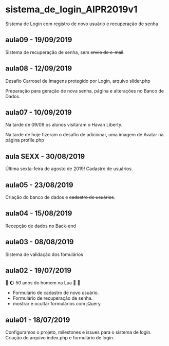 # sistema_de_login_AIPR2019v1
Sistema de Login com registro de novo usuário e recuperação de senha
## aula09 - 19/09/2019
Sistema de recuperação de senha,
sem ~~envio de e-mail~~.

## aula08 - 12/09/2019
Desafio Carrosel de Imagens protegido por Login, arquivo slider.php

Preparação para geração de nova senha, página e alterações no Banco de Dados.

## aula07 - 10/09/2019
Na tarde de 09/09 os alunos visitaram o Havan Liberty.

Na tarde de hoje fizeram o desafio de adicionar, uma imagem de Avatar na página profile.php

## aula SEXX - 30/08/2019
Última sexta-feira de agosto de 2019!
Cadastro de usuários.

## aula05 - 23/08/2019
Criação do banco de dados e ~~cadastro de usuários~~.

## aula04 - 15/08/2019
Recepção de dados no Back-end

## aula03 - 08/08/2019
Sistema de validação dos fomulários

## aula02 - 19/07/2019 
:rocket: :moon: 50 anos do homem na Lua 🌝 🌚

* Formulário de cadastro de novo usuário.
* Formulário de recuperação de senha.
* mostrar e ocultar formulários com jQuery.

## aula01 - 18/07/2019
Configuramos o projeto, milestones e issues para o sistema de login.
Criação do arquivo index.php e formulário de login.

